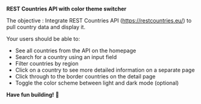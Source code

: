 **REST Countries API with color theme switcher**

The objective : Integrate REST Countries API (https://restcountries.eu/) to pull country data and display it.

Your users should be able to:

- See all countries from the API on the homepage
- Search for a country using an input field
- Filter countries by region
- Click on a country to see more detailed information on a separate page
- Click through to the border countries on the detail page
- Toggle the color scheme between light and dark mode (optional)

**Have fun building!** 🚀